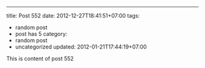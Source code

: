 ---
title: Post 552
date: 2012-12-27T18:41:51+07:00
tags:
  - random post
  - post has 5
category:
  - random post
  - uncategorized
updated: 2012-01-21T17:44:19+07:00

This is content of post 552